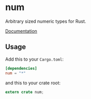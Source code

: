# num

Arbitrary sized numeric types for Rust.

[Documentation](http://rust-num.github.io/num)

## Usage

Add this to your `Cargo.toml`:

```toml
[dependencies]
num = "*"
```

and this to your crate root:

```rust
extern crate num;
```
